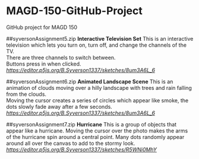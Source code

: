 # MAGD-150-GitHub-Project  
GitHub project for MAGD 150  

##syversonAssignment5.zip
**Interactive Television Set**
This is an interactive television which lets you turn on, turn off, and change the channels of the TV.  
There are three channels to switch between.  
Buttons press in when clicked.  
_https://editor.p5js.org/B.Syverson1337/sketches/8um3A6L_6_

##syversonAssignment6.zip 
**Animated Landscape Scene**
This is an animation of clouds moving over a hilly landscape with trees and rain falling from the clouds.  
Moving the cursor creates a series of circles which appear like smoke, the dots slowly fade away after a few seconds.
_https://editor.p5js.org/B.Syverson1337/sketches/8um3A6L_6_

##syversonAssignment7.zip 
**Hurricane**
This is a group of objects that appear like a hurricane.
Moving the cursor over the photo makes the arms of the hurricane spin around a central point.
Many dots randomly appear around all over the canvas to add to the stormy look.
_https://editor.p5js.org/B.Syverson1337/sketches/R5WNi0MhY_

